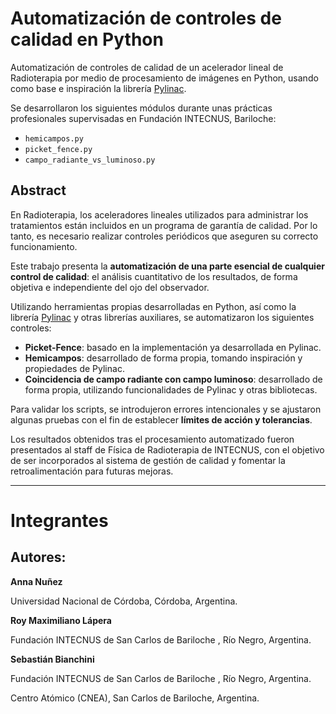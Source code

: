 # Automatización de controles de calidad en Python

Automatización de controles de calidad de un acelerador lineal de Radioterapia por medio de procesamiento de imágenes en Python, usando como base e inspiración la librería [Pylinac](https://pylinac.readthedocs.io/en/latest/).

Se desarrollaron los siguientes módulos durante unas prácticas profesionales supervisadas en Fundación INTECNUS, Bariloche:

- `hemicampos.py`
- `picket_fence.py`
- `campo_radiante_vs_luminoso.py`

## Abstract

En Radioterapia, los aceleradores lineales utilizados para administrar los tratamientos están incluidos en un programa de garantía de calidad. Por lo tanto, es necesario realizar controles periódicos que aseguren su correcto funcionamiento.

Este trabajo presenta la **automatización de una parte esencial de cualquier control de calidad**: el análisis cuantitativo de los resultados, de forma objetiva e independiente del ojo del observador.

Utilizando herramientas propias desarrolladas en Python, así como la librería [Pylinac](https://pylinac.readthedocs.io/en/latest/) y otras librerías auxiliares, se automatizaron los siguientes controles:

- **Picket-Fence**: basado en la implementación ya desarrollada en Pylinac.
- **Hemicampos**: desarrollado de forma propia, tomando inspiración y propiedades de Pylinac.
- **Coincidencia de campo radiante con campo luminoso**: desarrollado de forma propia, utilizando funcionalidades de Pylinac y otras bibliotecas.

Para validar los scripts, se introdujeron errores intencionales y se ajustaron algunas pruebas con el fin de establecer **límites de acción y tolerancias**.

Los resultados obtenidos tras el procesamiento automatizado fueron presentados al staff de Física de Radioterapia de INTECNUS, con el objetivo de ser incorporados al sistema de gestión de calidad y fomentar la retroalimentación para futuras mejoras.

---

# Integrantes

## **Autores:**
**Anna Nuñez**

Universidad Nacional de Córdoba, Córdoba, Argentina.


**Roy Maximiliano Lápera**

Fundación INTECNUS de San Carlos de Bariloche , Río Negro, Argentina.


**Sebastián Bianchini**

Fundación INTECNUS de San Carlos de Bariloche , Río Negro, Argentina.

Centro Atómico (CNEA), San Carlos de Bariloche, Argentina. 
